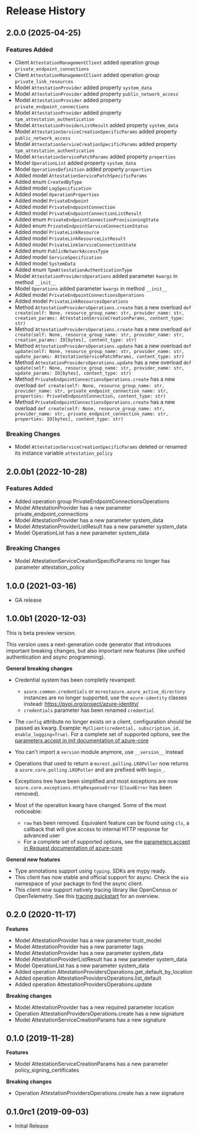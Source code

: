 # Release History

## 2.0.0 (2025-04-25)

### Features Added

  - Client `AttestationManagementClient` added operation group `private_endpoint_connections`
  - Client `AttestationManagementClient` added operation group `private_link_resources`
  - Model `AttestationProvider` added property `system_data`
  - Model `AttestationProvider` added property `public_network_access`
  - Model `AttestationProvider` added property `private_endpoint_connections`
  - Model `AttestationProvider` added property `tpm_attestation_authentication`
  - Model `AttestationProviderListResult` added property `system_data`
  - Model `AttestationServiceCreationSpecificParams` added property `public_network_access`
  - Model `AttestationServiceCreationSpecificParams` added property `tpm_attestation_authentication`
  - Model `AttestationServicePatchParams` added property `properties`
  - Model `OperationList` added property `system_data`
  - Model `OperationsDefinition` added property `properties`
  - Added model `AttestationServicePatchSpecificParams`
  - Added enum `CreatedByType`
  - Added model `LogSpecification`
  - Added model `OperationProperties`
  - Added model `PrivateEndpoint`
  - Added model `PrivateEndpointConnection`
  - Added model `PrivateEndpointConnectionListResult`
  - Added enum `PrivateEndpointConnectionProvisioningState`
  - Added enum `PrivateEndpointServiceConnectionStatus`
  - Added model `PrivateLinkResource`
  - Added model `PrivateLinkResourceListResult`
  - Added model `PrivateLinkServiceConnectionState`
  - Added enum `PublicNetworkAccessType`
  - Added model `ServiceSpecification`
  - Added model `SystemData`
  - Added enum `TpmAttestationAuthenticationType`
  - Model `AttestationProvidersOperations` added parameter `kwargs` in method `__init__`
  - Model `Operations` added parameter `kwargs` in method `__init__`
  - Added model `PrivateEndpointConnectionsOperations`
  - Added model `PrivateLinkResourcesOperations`
  - Method `AttestationProvidersOperations.create` has a new overload `def create(self: None, resource_group_name: str, provider_name: str, creation_params: AttestationServiceCreationParams, content_type: str)`
  - Method `AttestationProvidersOperations.create` has a new overload `def create(self: None, resource_group_name: str, provider_name: str, creation_params: IO[bytes], content_type: str)`
  - Method `AttestationProvidersOperations.update` has a new overload `def update(self: None, resource_group_name: str, provider_name: str, update_params: AttestationServicePatchParams, content_type: str)`
  - Method `AttestationProvidersOperations.update` has a new overload `def update(self: None, resource_group_name: str, provider_name: str, update_params: IO[bytes], content_type: str)`
  - Method `PrivateEndpointConnectionsOperations.create` has a new overload `def create(self: None, resource_group_name: str, provider_name: str, private_endpoint_connection_name: str, properties: PrivateEndpointConnection, content_type: str)`
  - Method `PrivateEndpointConnectionsOperations.create` has a new overload `def create(self: None, resource_group_name: str, provider_name: str, private_endpoint_connection_name: str, properties: IO[bytes], content_type: str)`

### Breaking Changes

  - Model `AttestationServiceCreationSpecificParams` deleted or renamed its instance variable `attestation_policy`

## 2.0.0b1 (2022-10-28)

### Features Added

  - Added operation group PrivateEndpointConnectionsOperations
  - Model AttestationProvider has a new parameter private_endpoint_connections
  - Model AttestationProvider has a new parameter system_data
  - Model AttestationProviderListResult has a new parameter system_data
  - Model OperationList has a new parameter system_data

### Breaking Changes

  - Model AttestationServiceCreationSpecificParams no longer has parameter attestation_policy

## 1.0.0 (2021-03-16)

* GA release

## 1.0.0b1 (2020-12-03)

This is beta preview version.

This version uses a next-generation code generator that introduces important breaking changes, but also important new features (like unified authentication and async programming).

**General breaking changes**

- Credential system has been completly revamped:

  - `azure.common.credentials` or `msrestazure.azure_active_directory` instances are no longer supported, use the `azure-identity` classes instead: https://pypi.org/project/azure-identity/
  - `credentials` parameter has been renamed `credential`

- The `config` attribute no longer exists on a client, configuration should be passed as kwarg. Example: `MyClient(credential, subscription_id, enable_logging=True)`. For a complete set of
  supported options, see the [parameters accept in init documentation of azure-core](https://github.com/Azure/azure-sdk-for-python/blob/main/sdk/core/azure-core/CLIENT_LIBRARY_DEVELOPER.md#available-policies)
- You can't import a `version` module anymore, use `__version__` instead
- Operations that used to return a `msrest.polling.LROPoller` now returns a `azure.core.polling.LROPoller` and are prefixed with `begin_`.
- Exceptions tree have been simplified and most exceptions are now `azure.core.exceptions.HttpResponseError` (`CloudError` has been removed).
- Most of the operation kwarg have changed. Some of the most noticeable:

  - `raw` has been removed. Equivalent feature can be found using `cls`, a callback that will give access to internal HTTP response for advanced user
  - For a complete set of
  supported options, see the [parameters accept in Request documentation of azure-core](https://github.com/Azure/azure-sdk-for-python/blob/main/sdk/core/azure-core/CLIENT_LIBRARY_DEVELOPER.md#available-policies)

**General new features**

- Type annotations support using `typing`. SDKs are mypy ready.
- This client has now stable and official support for async. Check the `aio` namespace of your package to find the async client.
- This client now support natively tracing library like OpenCensus or OpenTelemetry. See this [tracing quickstart](https://github.com/Azure/azure-sdk-for-python/tree/main/sdk/core/azure-core-tracing-opentelemetry) for an overview.

## 0.2.0 (2020-11-17)

**Features**

  - Model AttestationProvider has a new parameter trust_model
  - Model AttestationProvider has a new parameter tags
  - Model AttestationProvider has a new parameter system_data
  - Model AttestationProviderListResult has a new parameter system_data
  - Model OperationList has a new parameter system_data
  - Added operation AttestationProvidersOperations.get_default_by_location
  - Added operation AttestationProvidersOperations.list_default
  - Added operation AttestationProvidersOperations.update

**Breaking changes**

  - Model AttestationProvider has a new required parameter location
  - Operation AttestationProvidersOperations.create has a new signature
  - Model AttestationServiceCreationParams has a new signature

## 0.1.0 (2019-11-28)

**Features**

  - Model AttestationServiceCreationParams has a new parameter
    policy_signing_certificates

**Breaking changes**

  - Operation AttestationProvidersOperations.create has a new signature

## 0.1.0rc1 (2019-09-03)

  - Initial Release

